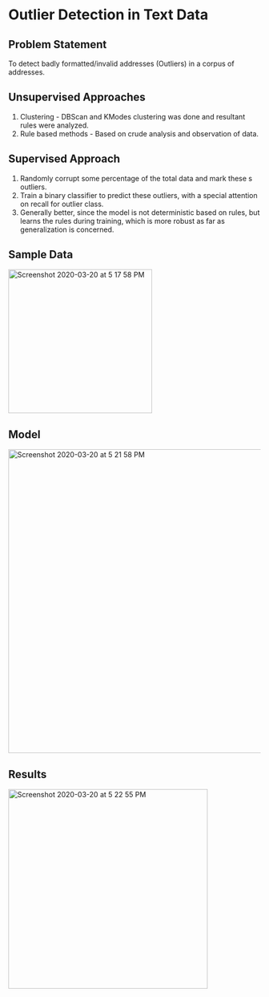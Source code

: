 # Outlier Detection in Text Data

## Problem Statement

To detect badly formatted/invalid addresses (Outliers) in a corpus of addresses.

## Unsupervised Approaches 

1. Clustering - DBScan and KModes clustering was done and resultant rules were analyzed.
2. Rule based methods - Based on crude analysis and observation of data.

## Supervised Approach

1. Randomly corrupt some percentage of the total data and mark these s outliers.
2. Train a binary classifier to predict these outliers, with a special attention on recall for outlier class.
3. Generally better, since the model is not deterministic based on rules, but learns the rules during training, which is more robust as far as generalization is concerned.

## Sample Data

<img width="287" alt="Screenshot 2020-03-20 at 5 17 58 PM" src="https://user-images.githubusercontent.com/40054373/77543258-72b46f00-6ecd-11ea-87cc-b524695716f2.png">

## Model

<img width="606" alt="Screenshot 2020-03-20 at 5 21 58 PM" src="https://user-images.githubusercontent.com/40054373/77543313-865fd580-6ecd-11ea-936d-ff416154546f.png">

## Results

<img width="398" alt="Screenshot 2020-03-20 at 5 22 55 PM" src="https://user-images.githubusercontent.com/40054373/77543375-9a0b3c00-6ecd-11ea-8155-776d4dbed6f6.png">


